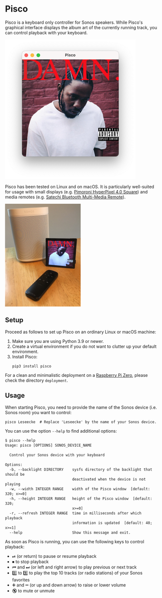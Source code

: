 # Pisco

Pisco is a keyboard only controller for Sonos speakers.
While Pisco's graphical interface displays the album art of the currently running track,
you can control playback with your keyboard.

<p>
   <img
      src="./images/pisco-on-mac.png"
      width="432"
      height="460"
      alt="Pisco running on macOS"
      title="Pisco running on macOS"
   />
</p>

Pisco has been tested on Linux and on macOS.
It is particularly well-suited for usage with
small displays (e.g. [Pimoroni HyperPixel 4.0 Square](https://shop.pimoroni.com/products/hyperpixel-4-square?variant=30138251477075)) and
media remotes (e.g. [Satechi Bluetooth Multi-Media Remote](https://satechi.net/products/satechi-bluetooth-multi-media-remote?variant=27129644617)).

<p>
   <img
      src="https://raw.githubusercontent.com/christophgietl/pisco/main/images/pisco-on-pi-zero.jpg"
      width="250"
      height="339"
      alt="Pisco running on a Raspberry Pi Zero attached to a Pimoroni HyperPixel 4.0 Square surrounded by a Satechi Bluetooth Multi-Media Remote and a Sonos speaker"
      title="Pisco running on a Raspberry Pi Zero attached to a Pimoroni HyperPixel 4.0 Square surrounded by a Satechi Bluetooth Multi-Media Remote and a Sonos speaker"
   />
</p>

## Setup

Proceed as follows to set up Pisco on an ordinary Linux or macOS machine:

1. Make sure you are using Python 3.9 or newer.
2. Create a virtual environment if you do not want to clutter up your default environment.
3. Install Pisco:
    ```shell
    pip3 install pisco
    ```

For a clean and minimalistic deployment
on a [Raspberry Pi Zero](https://www.raspberrypi.com/products/raspberry-pi-zero/),
please check the directory `deployment`.


## Usage

When starting Pisco,
you need to provide the name of the Sonos device (i.e. Sonos room) you want to control:

```shell
pisco Leseecke  # Replace 'Leseecke' by the name of your Sonos device.
```

You can use the option `--help` to find additional options:
```text
$ pisco --help
Usage: pisco [OPTIONS] SONOS_DEVICE_NAME

  Control your Sonos device with your keyboard

Options:
  -b, --backlight DIRECTORY    sysfs directory of the backlight that should be
                               deactivated when the device is not playing
  -w, --width INTEGER RANGE    width of the Pisco window  [default: 320; x>=0]
  -h, --height INTEGER RANGE   height of the Pisco window  [default: 320;
                               x>=0]
  -r, --refresh INTEGER RANGE  time in milliseconds after which playback
                               information is updated  [default: 40; x>=1]
  --help                       Show this message and exit.
```

As soon as Pisco is running, you can use the following keys to control playback:
- ⏯ (or return) to pause or resume playback
- ⏹ to stop playback
- ⏮ and ⏭ (or left and right arrow) to play previous or next track
- 0️⃣ to 9️⃣ to play the top 10 tracks (or radio stations) of your Sonos favorites
- ➕ and ➖ (or up and down arrow) to raise or lower volume
- 🔇 to mute or unmute
